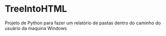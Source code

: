 # TreeIntoHTML
Projeto de Python para fazer um relatório de pastas dentro do caminho do usuário da maquina Windows
